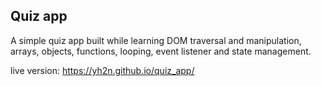 ## Quiz app

A simple quiz app built while learning DOM traversal and manipulation, arrays, objects, functions, looping, event listener and state management.


live version: https://yh2n.github.io/quiz_app/
